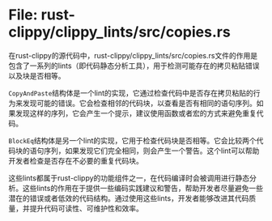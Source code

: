 # File: rust-clippy/clippy_lints/src/copies.rs

在rust-clippy的源代码中，rust-clippy/clippy_lints/src/copies.rs文件的作用是包含了一系列的lints（即代码静态分析工具），用于检测可能存在的拷贝粘贴错误以及块是否相等。

`CopyAndPaste`结构体是一个lint的实现，它通过检查代码中是否存在拷贝粘贴的行为来发现可能的错误。它会检查相邻的代码块，以查看是否有相同的语句序列。如果发现这样的序列，它会产生一个提示，建议使用函数或者宏的方式来避免重复代码。

`BlockEq`结构体是另一个lint的实现，它用于检查代码块是否相等。它会比较两个代码块的语句序列，如果发现它们完全相同，则会产生一个警告。这个lint可以帮助开发者检查是否存在不必要的重复代码块。

这些lints都属于rust-clippy的功能组件之一，在代码编译时会被调用进行静态分析。这些lints的作用在于提供一些编码实践建议和警告，帮助开发者尽量避免一些潜在的错误或者低效的代码结构。通过使用这些lints，开发者能够改进其代码质量，并提升代码可读性、可维护性和效率。

